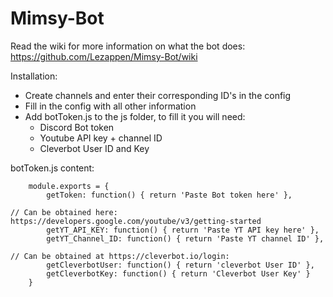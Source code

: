 # Mimsy-Bot

Read the wiki for more information on what the bot does:
https://github.com/Lezappen/Mimsy-Bot/wiki

Installation:
  - Create channels and enter their corresponding ID's in the config
  - Fill in the config with all other information
  - Add botToken.js to the js folder, to fill it you will need:
      - Discord Bot token
      - Youtube API key + channel ID
      - Cleverbot User ID and Key
      
botToken.js content:

        module.exports = {
            getToken: function() { return 'Paste Bot token here' },
            
    // Can be obtained here: https://developers.google.com/youtube/v3/getting-started
            getYT_API_KEY: function() { return 'Paste YT API key here' },
            getYT_Channel_ID: function() { return 'Paste YT channel ID' },
            
    // Can be obtained at https://cleverbot.io/login:
            getCleverbotUser: function() { return 'cleverbot User ID' },
            getCleverbotKey: function() { return 'Cleverbot User Key' }
        }
